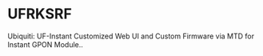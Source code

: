 # UFRKSRF
Ubiquiti: UF-Instant Customized Web UI and Custom Firmware via MTD for Instant GPON Module..
